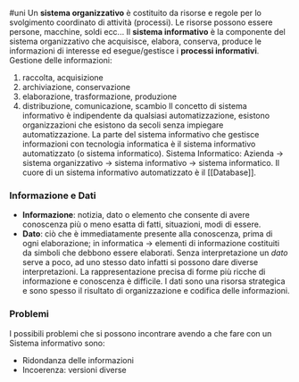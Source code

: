 #uni 
Un __sistema organizzativo__ è costituito da risorse e regole per lo svolgimento coordinato di attività (processi).
	Le risorse possono essere persone, macchine, soldi ecc...
Il __sistema informativo__ è la componente del sistema organizzativo che acquisisce, elabora, conserva, produce le informazioni di interesse ed esegue/gestisce i __processi informativi__.
Gestione delle informazioni:
1. raccolta, acquisizione
2. archiviazione, conservazione
3. elaborazione, trasformazione, produzione
4. distribuzione, comunicazione, scambio
Il concetto di sistema informativo è indipendente da qualsiasi automatizzazione, esistono organizzazioni che esistono da secoli senza impiegare automatizzazione.
La parte del sistema informativo che gestisce informazioni con tecnologia informatica è il sistema informativo automatizzato (o sistema informatico).
Sistema Informatico: 
Azienda -> sistema organizzativo -> sistema informativo -> sistema informatico.
Il cuore di un sistema informativo automatizzato è il [[Database]].
### Informazione e Dati
- __Informazione__: notizia, dato o elemento che consente di avere conoscenza più o meno esatta di fatti, situazioni, modi di essere.
- __Dato__: ciò che è immediatamente presente alla conoscenza, prima di ogni elaborazione; in informatica -> elementi di informazione costituiti da simboli che debbono essere elaborati.
Senza interpretazione un _dato_ serve a poco, ad uno stesso dato infatti si possono dare diverse interpretazioni.
La rappresentazione  precisa di forme più ricche di informazione e conoscenza è difficile.
I dati sono una risorsa strategica e sono spesso il risultato di organizzazione e codifica delle informazioni.
### Problemi
I possibili problemi che si possono incontrare avendo a che fare con un Sistema informativo sono:
- Ridondanza delle informazioni
- Incoerenza: versioni diverse